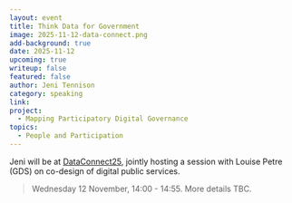 ```yaml
---
layout: event
title: Think Data for Government
image: 2025-11-12-data-connect.png
add-background: true
date: 2025-11-12
upcoming: true
writeup: false
featured: false
author: Jeni Tennison
category: speaking
link: 
project: 
  - Mapping Participatory Digital Governance
topics:
  - People and Participation
---
```

Jeni will be at [DataConnect25](https://events.ringcentral.com/events/dataconnect25-aa64e6db-29ea-4c9a-8551-fe6aa0ae0284/registration), jointly hosting a session with Louise Petre (GDS) on co-design of digital public services.

<!--more-->

> Wednesday 12 November, 14:00 - 14:55. More details TBC.